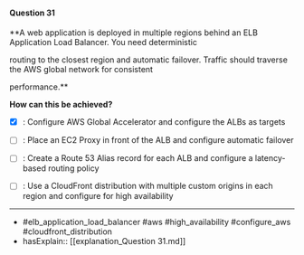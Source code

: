 #### Question  31

**A web application is deployed in multiple regions behind an ELB Application Load Balancer. You need deterministic

routing to the closest region and automatic failover. Traffic should traverse the AWS global network for consistent

performance.**

**How can this be achieved?**

- [x] :  Configure AWS Global Accelerator and configure the ALBs as targets

- [ ] :  Place an EC2 Proxy in front of the ALB and configure automatic failover

- [ ] :  Create a Route 53 Alias record for each ALB and configure a latency-based routing policy

- [ ] :  Use a CloudFront distribution with multiple custom origins in each region and configure for high availability

----

- #elb_application_load_balancer #aws #high_availability #configure_aws #cloudfront_distribution
- hasExplain:: [[explanation_Question  31.md]]
